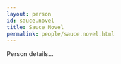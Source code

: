 ```yaml
---
layout: person
id: sauce.novel
title: Sauce Novel
permalink: people/sauce.novel.html
---
```


Person details...